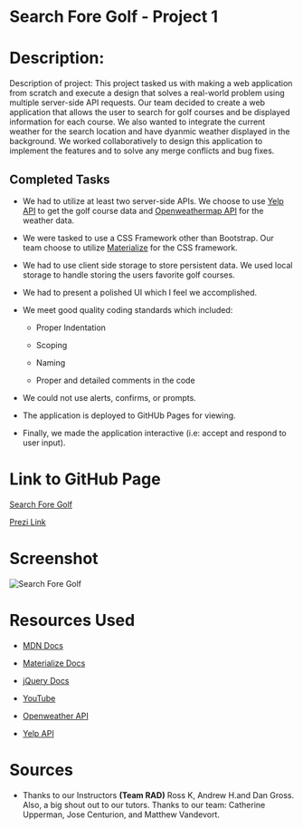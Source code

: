 # Search Fore Golf - Project 1

# Description:

Description of project: This project tasked us with making a web application from scratch and execute a design that solves a real-world problem using multiple server-side API requests.  Our team decided to create a web application that allows the user to search for golf courses and be displayed information for each course. We also wanted to integrate the current weather for the search location and have dyanmic weather displayed in the background.  We worked collaboratively to design this application to implement the features and to solve any merge conflicts and bug fixes.

## Completed Tasks

* We had to utilize at least two server-side APIs.  We choose to use [Yelp API](https://www.yelp.com/developers/documentation/v3/get_started) to get the golf course data and [Openweathermap API](https://openweathermap.org/api) for the weather data.

* We were tasked to use a CSS Framework other than Bootstrap.  Our team choose to utilize [Materialize](https://materializecss.com/) for the CSS framework.

* We had to use client side storage to store persistent data. We used local storage to handle storing the users favorite golf courses.

* We had to present a polished UI which I feel we accomplished.

* We meet good quality coding standards which included:
    
    * Proper Indentation
    
    * Scoping

    * Naming

    * Proper and detailed comments in the code

* We could not use alerts, confirms, or prompts.

* The application is deployed to GitHUb Pages for viewing.

* Finally, we made the application interactive (i.e: accept and respond to user input).

# Link to GitHub Page

[Search Fore Golf](https://chemacenturion.github.io/Search-Fore-Golf/)

[Prezi Link](https://prezi.com/view/4FsBziuyvyprlX33pa1B/)

# Screenshot

![Search Fore Golf](assets/Images/SearchForeGolf.gif)

# Resources Used

* [MDN Docs](https://developer.mozilla.org/en-US/)

* [Materialize Docs](https://materializecss.com/)

* [jQuery Docs](https://api.jquery.com/)

* [YouTube](https://www.youtube.com/)

* [Openweather API](https://openweathermap.org/api)

* [Yelp API](https://www.yelp.com/developers/documentation/v3/get_started)

# Sources

* Thanks to our Instructors **(Team RAD)** Ross K, Andrew H.and Dan Gross. Also, a big shout out to our tutors.  Thanks to our team: Catherine Upperman, Jose Centurion, and Matthew Vandevort.  
